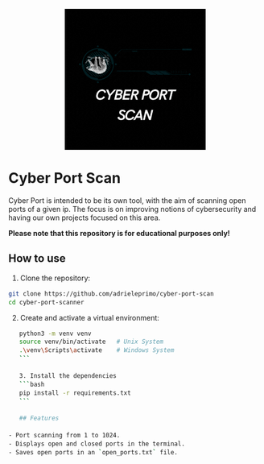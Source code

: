 <p align="center"><img align="center" width="280" src="./assets//cyber-port-scan.gif"/></p>


# Cyber Port Scan
Cyber Port is intended to be its own tool, with the aim of scanning open ports of a given ip. The focus is on improving notions of cybersecurity and having our own projects focused on this area.

**Please note that this repository is for educational purposes only!**

## How to use
1. Clone the repository:

```bash
git clone https://github.com/adrieleprimo/cyber-port-scan
cd cyber-port-scanner
```

2. Create and activate a virtual environment:
 ```bash
    python3 -m venv venv
    source venv/bin/activate   # Unix System
    .\venv\Scripts\activate    # Windows System
    ```

    3. Install the dependencies
    ```bash
    pip install -r requirements.txt
    ```

    ## Features

- Port scanning from 1 to 1024.
- Displays open and closed ports in the terminal.
- Saves open ports in an `open_ports.txt` file.
